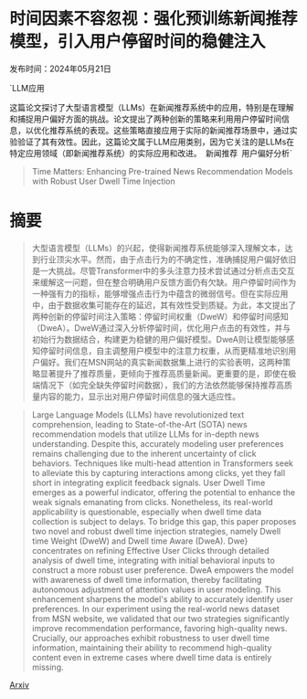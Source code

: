 # 时间因素不容忽视：强化预训练新闻推荐模型，引入用户停留时间的稳健注入

发布时间：2024年05月21日

`LLM应用

这篇论文探讨了大型语言模型（LLMs）在新闻推荐系统中的应用，特别是在理解和捕捉用户偏好方面的挑战。论文提出了两种创新的策略来利用用户停留时间信息，以优化推荐系统的表现。这些策略直接应用于实际的新闻推荐场景中，通过实验验证了其有效性。因此，这篇论文属于LLM应用类别，因为它关注的是LLMs在特定应用领域（即新闻推荐系统）的实际应用和改进。` `新闻推荐` `用户偏好分析`

> Time Matters: Enhancing Pre-trained News Recommendation Models with Robust User Dwell Time Injection

# 摘要

> 大型语言模型（LLMs）的兴起，使得新闻推荐系统能够深入理解文本，达到行业顶尖水平。然而，由于点击行为的不确定性，准确捕捉用户偏好依旧是一大挑战。尽管Transformer中的多头注意力技术尝试通过分析点击交互来缓解这一问题，但在整合明确用户反馈方面仍有欠缺。用户停留时间作为一种强有力的指标，能够增强点击行为中蕴含的微弱信号。但在实际应用中，由于数据收集可能存在的延迟，其有效性受到质疑。为此，本文提出了两种创新的停留时间注入策略：停留时间权重（DweW）和停留时间感知（DweA）。DweW通过深入分析停留时间，优化用户点击的有效性，并与初始行为数据结合，构建更为稳健的用户偏好模型。DweA则让模型能够感知停留时间信息，自主调整用户模型中的注意力权重，从而更精准地识别用户偏好。我们在MSN网站的真实新闻数据集上进行的实验表明，这两种策略显著提升了推荐质量，更倾向于推荐高质量新闻。更重要的是，即使在极端情况下（如完全缺失停留时间数据），我们的方法依然能够保持推荐高质量内容的能力，显示出对用户停留时间信息的强大适应性。

> Large Language Models (LLMs) have revolutionized text comprehension, leading to State-of-the-Art (SOTA) news recommendation models that utilize LLMs for in-depth news understanding. Despite this, accurately modeling user preferences remains challenging due to the inherent uncertainty of click behaviors. Techniques like multi-head attention in Transformers seek to alleviate this by capturing interactions among clicks, yet they fall short in integrating explicit feedback signals. User Dwell Time emerges as a powerful indicator, offering the potential to enhance the weak signals emanating from clicks. Nonetheless, its real-world applicability is questionable, especially when dwell time data collection is subject to delays. To bridge this gap, this paper proposes two novel and robust dwell time injection strategies, namely Dwell time Weight (DweW) and Dwell time Aware (DweA). Dwe} concentrates on refining Effective User Clicks through detailed analysis of dwell time, integrating with initial behavioral inputs to construct a more robust user preference. DweA empowers the model with awareness of dwell time information, thereby facilitating autonomous adjustment of attention values in user modeling. This enhancement sharpens the model's ability to accurately identify user preferences. In our experiment using the real-world news dataset from MSN website, we validated that our two strategies significantly improve recommendation performance, favoring high-quality news. Crucially, our approaches exhibit robustness to user dwell time information, maintaining their ability to recommend high-quality content even in extreme cases where dwell time data is entirely missing.

[Arxiv](https://arxiv.org/abs/2405.12486)